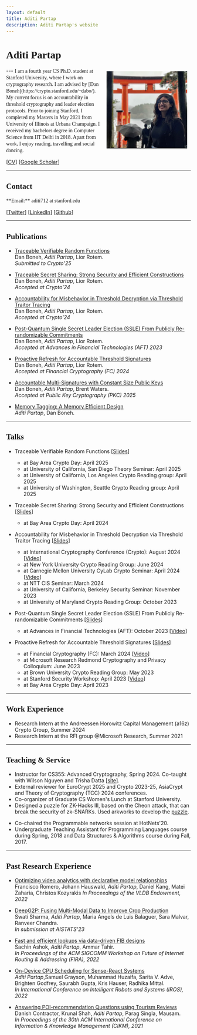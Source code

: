 ```yaml
---
layout: default
title: Aditi Partap
description: Aditi Partap's website
---
```


# <span style="font-family:'Candara Light';"> Aditi Partap </span>
<img src="/static/japan_pic.jpg" alt="Aditi" style="width: 220px; height: 210px; float: right; margin: 10px"/>
<!-- ![Kapil](/static/PXL_20210829_150802540.PORTRAIT.jpg) -->
<!-- Screen Shot 2021-10-10 at 11.17.23 PM.png -->
---

<span style="font-family:'Candara Light';">
I am a fourth year CS Ph.D. student at Stanford University, where I work on cryptography research. I am advised by [Dan Boneh](https://crypto.stanford.edu/~dabo/). My current focus is on accountability in threshold cryptography and leader election protocols.
</span>

<span style="font-family:'Candara Light';">
Prior to joining Stanford, I completed my Masters in May 2021 from University of Illinois at Urbana Champaign. I received my bachelors degree in Computer Science from IIT Delhi in 2018. 
<!-- where I built Catan, a CPU scheduling framework for Robotics & AR/VR. I was advised by [Radhika Mittal](http://radhikam.web.illinois.edu/) and [Brighten Godfrey](https://pbg.cs.illinois.edu/). In the summer of 2021, I interned at Microsoft Research with the [RFI](https://www.microsoft.com/en-us/research/group/research-for-industry/) group, where I worked with [Ranveer Chandra](https://www.microsoft.com/en-us/research/people/ranveer/) and [Anirudh Badam](https://www.microsoft.com/en-us/research/people/anbadam/).  -->
</span>

<!-- <span style="font-family:'Candara Light';">
A little more history - I received my bachelors degree in Computer Science from IIT Delhi in 2018. I pursued an internship with [Dina Katabi](https://www.csail.mit.edu/person/dina-katabi) in the summer of 2018, during which I worked on 
[Emerald](https://www.emeraldinno.com/).
</span> -->

<span style="font-family:'Candara Light';">
Apart from work, I enjoy reading, travelling and social dancing.
</span>

\[[CV](/static/Aditi_CV_Updated_Mar2024.pdf)\]  \[[Google Scholar](https://scholar.google.com/citations?user=XYNtWYwAAAAJ&hl=en)\]

---

## <span style="font-family:'Candara Light';">Contact</span>

<span style="font-family:'Candara Light';">
**Email:** aditi712 at stanford.edu
</span>

\[[Twitter](https://twitter.com/AditiPartap97)\] \[[LinkedIn](https://www.linkedin.com/in/aditi-partap-28611ab2/)\] \[[Github](https://github.com/aditi741997)\]  

---

## <span style="font-family:'Candara Light';">Publications</span>
- [Traceable Verifiable Random Functions](https://eprint.iacr.org/2025/312) <br>
    Dan Boneh, *Aditi Partap*, Lior Rotem. <br>
    *Submitted to Crypto'25*

- [Traceable Secret Sharing: Strong Security and Efficient Constructions](https://eprint.iacr.org/2024/405) <br>
    Dan Boneh, *Aditi Partap*, Lior Rotem. <br>
    *Accepted at Crypto'24*

- [Accountability for Misbehavior in Threshold Decryption via Threshold Traitor Tracing](https://eprint.iacr.org/2023/1724) <br>
    Dan Boneh, *Aditi Partap*, Lior Rotem. <br>
    *Accepted at Crypto'24*

- [Post-Quantum Single Secret Leader Election (SSLE) From Publicly Re-randomizable Commitments](https://eprint.iacr.org/2023/1241) <br>
    Dan Boneh, *Aditi Partap*, Lior Rotem. <br>
    *Accepted at Advances in Financial Technologies (AFT) 2023*

- [Proactive Refresh for Accountable Threshold Signatures](https://eprint.iacr.org/2022/1656) <br>
    Dan Boneh, *Aditi Partap*, Lior Rotem. <br>
    *Accepted at Financial Cryptography (FC) 2024*

- [Accountable Multi-Signatures with Constant Size Public Keys](https://eprint.iacr.org/2023/1793) <br>
    Dan Boneh, *Aditi Partap*, Brent Waters. <br>
    *Accepted at Public Key Cryptography (PKC) 2025*

- [Memory Tagging: A Memory Efficient Design](https://arxiv.org/abs/2209.00307) <br>
    *Aditi Partap*, Dan Boneh. <br>

---

## <span style="font-family: 'PT Serif';"> Talks</span>

- Traceable Verifiable Random Functions \[[Slides](/static/Traceable_VRF_SeminarV2.pptx)\]
  * at Bay Area Crypto Day: April 2025
  * at University of California, San Diego Theory Seminar: April 2025
  * at University of California, Los Angeles Crypto Reading group: April 2025
  * at University of Washington, Seattle Crypto Reading group: April 2025

- Traceable Secret Sharing: Strong Security and Efficient Constructions \[[Slides](/static/CryptoDay_TraceableSS.pptx)\]
  * at Bay Area Crypto Day: April 2024

- Accountability for Misbehavior in Threshold Decryption via Threshold Traitor Tracing \[[Slides](/static/Seminar_Threshold_Decryption_v2.pptx)\]
  * at International Cryptography Conference (Crypto): August 2024 \[[Video](https://youtu.be/yuXZXR8v_Po?list=PLeeS-3Ml-rprqjxP_UcoPRdnj1BmELWfp&t=1421)\]
  * at New York University Crypto Reading Group: June 2024
  * at Carnegie Mellon University CyLab Crypto Seminar: April 2024 \[[Video](https://www.youtube.com/watch?v=W_Dzk_zZb88)\]
  * at NTT CIS Seminar: March 2024
  * at University of California, Berkeley Security Seminar: November 2023
  * at University of Maryland Crypto Reading Group: October 2023

- Post-Quantum Single Secret Leader Election (SSLE) From Publicly Re-randomizable Commitments \[[Slides](/static/SSLE_AFT2023_Talk.pptx)\]
  * at Advances in Financial Technologies (AFT): October 2023 \[[Video](https://youtu.be/wNflhsGgPGs?si=Ai12rkAsp9TkLQ_r)\]

- Proactive Refresh for Accountable Threshold Signatures \[[Slides](/static/MSR_PRATS_Final.pptx)\]
  * at Financial Cryptography (FC): March 2024 \[[Video](https://youtu.be/N75I0Cc9Q_U?si=xS_dwzJ6qjaC6IQT)\]
  * at Microsoft Research Redmond Cryptography and Privacy Colloquium: June 2023
  * at Brown University Crypto Reading Group: May 2023
  * at Stanford Security Workshop: April 2023 \[[Video](https://www.youtube.com/watch?v=tE0wMcEnZAI&ab_channel=StanfordCSAffiliates)\]
  * at Bay Area Crypto Day: April 2023

---

## <span style="font-family:'Candara Light';"> Work Experience</span>

<!-- <span style="font-family:'Candara Light';"> -->
- Research Intern at the Andreessen Horowitz Capital Management (a16z) Crypto Group, Summer 2024 
- Research Intern at the RFI group @Microsoft Research, Summer 2021
<!-- </span> -->

 ---

## <span style="font-family:'Candara Light';"> Teaching & Service </span>

<!-- <span style="font-family:'Candara Light';"> -->
- Instructor for CS355: Advanced Cryptography, Spring 2024. Co-taught with Wilson Nguyen and Trisha Datta \[[site](https://crypto.stanford.edu/cs355/24sp/)\].
- External reviewer for EuroCrypt 2025 and Crypto 2023-25, AsiaCrypt and Theory of Cryptography (TCC) 2024 conferences.
- Co-organizer of Graduate CS Women's Lunch at Stanford University.
- Designed a puzzle for ZK-Hacks III, based on the Cheon attack, that can break the security of zk-SNARKs. Used arkworks to develop the [puzzle](https://zkhack.dev/zkhackIII/puzzleT2.html).
<!-- - Among Top 100 students selected from universities across Europe, Asia & the Americas to attend the Cornell, Maryland, Max Planck Pre-doctoral Research School (CMMRS), 2018.  -->
- Co-chaired the Programmable networks session at HotNets'20.
- Undergraduate Teaching Assistant for Programming Languages course during Spring, 2018 and Data Structures & Algorithms course during Fall, 2017.
<!-- </span> -->

---

## <span style="font-family:'Candara Light';">Past Research Experience</span>
- [Optimizing video analytics with declarative model relationships](https://dl.acm.org/doi/abs/10.14778/3570690.3570695) <br>
    Francisco Romero, Johann Hauswald, *Aditi Partap*, Daniel Kang, Matei Zaharia, Christos Kozyrakis
    *In Proceedings of the VLDB Endowment, 2022*

- [DeepG2P: Fusing Multi-Modal Data to Improve Crop Production](https://arxiv.org/abs/2211.05986) <br>
    Swati Sharma, *Aditi Partap*, Maria Angels de Luis Balaguer, Sara Malvar, Ranveer Chandra. <br>
    *In submission at AISTATS'23*

- [Fast and efficient lookups via data-driven FIB designs](https://dl.acm.org/doi/10.1145/3527974.3545728) <br>
    Sachin Ashok, *Aditi Partap*, Ammar Tahir. <br>
    *In Proceedings of the ACM SIGCOMM Workshop on Future of Internet Routing \& Addressing (FIRA), 2022*

- [On-Device CPU Scheduling for Sense-React Systems](https://arxiv.org/abs/2207.13280) <br>
    *Aditi Partap*,Samuel Grayson, Muhammad Huzaifa, Sarita V. Adve, Brighten Godfrey, Saurabh Gupta, Kris Hauser, Radhika Mittal. <br>
    *In International Conference on Intelligent Robots and Systems (IROS), 2022*

- [Answering POI-recommendation Questions using Tourism Reviews](https://dl.acm.org/doi/10.1145/3459637.3482320) <br>
    Danish Contractor, Krunal Shah, *Aditi Partap*, Parag Singla, Mausam. <br>
    *In Proceedings of the 30th ACM International Conference on Information \& Knowledge Management (CIKM), 2021*


